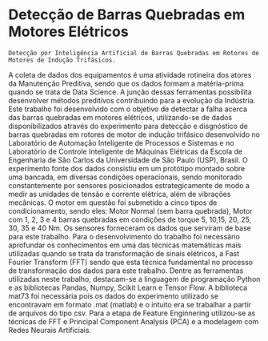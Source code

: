 # Detecção de Barras Quebradas em Motores Elétricos
    Detecção por Inteligência Artificial de Barras Quebradas em Rotores de Motores de Indução Trifásicos.
  A coleta de dados dos equipamentos é uma atividade rotineira dos atores da Manutenção Preditiva, sendo que os dados formam a matéria-prima quando se trata de Data Science. A junção dessas ferramentas possibilita desenvolver métodos preditivos contribuindo para a evolução da
Indústria.
  Este trabalho foi desenvolvido com o objetivo de detectar a falha acerca das barras quebradas em motores elétricos, utilizando-se de dados disponibilizados através do experimento para detecção e disgnóstico de barras quebradas em rotores de motor de indução trifásico desenvolvido no Laboratório de Automação Inteligente de Processos e Sistemas e no Laboratório de Controle Inteligente de Máquinas Elétricas da Escola de Engenharia de São Carlos da Universidade de São Paulo (USP),
Brasil.
  O experimento fonte dos dados consistiu em um protótipo montado sobre uma bancada, em diversas condições operacionais, sendo monitorado constantemente por sensores posicionados estrategicamente de modo a medir as unidades de tensão e corrente elétrica, além de vibrações mecânicas. 
    O motor em questão foi submetido a cinco tipos de condicionamento, sendo eles: Motor Normal (sem barra quebrada), Motor com 1, 2, 3 e 4 barras quebradas em condições de torque 5, 10,15, 20, 25, 30, 35 e 40 Nm. Os sensores forneceram os dados que serviram de base para este trabalho.
  Para o desenvolvimento do trabalho foi necessário aprofundar os conhecimentos em uma das técnicas matemáticas mais utilizadas quando se trata da transformação de sinais elétricos, a Fast Fourier Transform (FFT) sendo que esta técnica fundamental no processo de transformação dos dados para este trabalho. 
  Dentre as ferramentas utilizadas neste trabalho, destacam-se a linguagem de programação Python e as bibliotecas Pandas, Numpy, Scikit Learn e Tensor Flow. A biblioteca mat73 foi necessária pois os dados do experimento utilizado se encontravam em formato .mat (matlab) e o intuito era se trabalhar a partir de arquivos do tipo csv. Para a etapa de Feature Enginnering utilizou-se as técnicas de FFT e Principal Component Analysis (PCA) e a modelagem com Redes Neurais
Artificiais.
